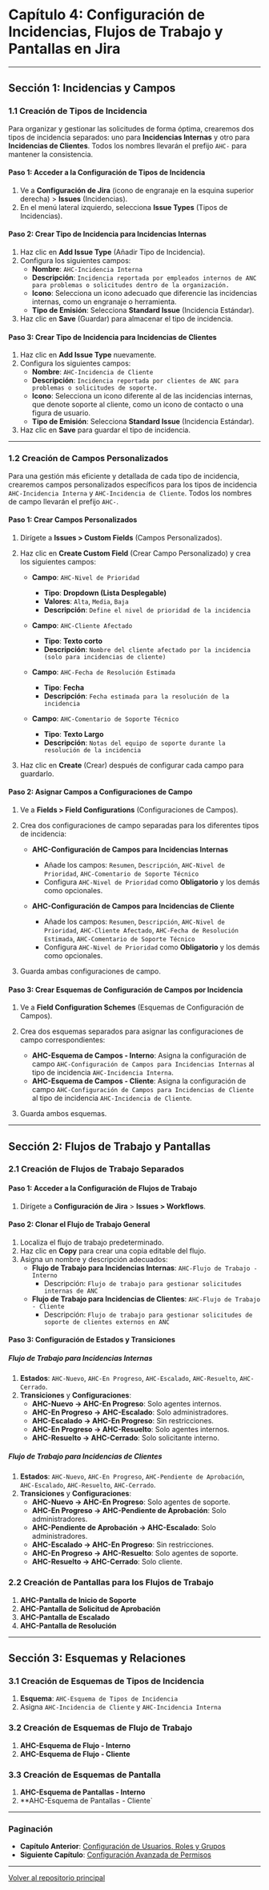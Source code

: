 # Capítulo 4: Configuración de Incidencias, Flujos de Trabajo y Pantallas en Jira

---

## Sección 1: Incidencias y Campos

### 1.1 Creación de Tipos de Incidencia

Para organizar y gestionar las solicitudes de forma óptima, crearemos dos tipos de incidencia separados: uno para **Incidencias Internas** y otro para **Incidencias de Clientes**. Todos los nombres llevarán el prefijo `AHC-` para mantener la consistencia.

#### Paso 1: Acceder a la Configuración de Tipos de Incidencia

1. Ve a **Configuración de Jira** (icono de engranaje en la esquina superior derecha) > **Issues** (Incidencias).
2. En el menú lateral izquierdo, selecciona **Issue Types** (Tipos de Incidencias).

#### Paso 2: Crear Tipo de Incidencia para Incidencias Internas

1. Haz clic en **Add Issue Type** (Añadir Tipo de Incidencia).
2. Configura los siguientes campos:
   - **Nombre**: `AHC-Incidencia Interna`
   - **Descripción**: `Incidencia reportada por empleados internos de ANC para problemas o solicitudes dentro de la organización.`
   - **Icono**: Selecciona un icono adecuado que diferencie las incidencias internas, como un engranaje o herramienta.
   - **Tipo de Emisión**: Selecciona **Standard Issue** (Incidencia Estándar).
3. Haz clic en **Save** (Guardar) para almacenar el tipo de incidencia.

#### Paso 3: Crear Tipo de Incidencia para Incidencias de Clientes

1. Haz clic en **Add Issue Type** nuevamente.
2. Configura los siguientes campos:
   - **Nombre**: `AHC-Incidencia de Cliente`
   - **Descripción**: `Incidencia reportada por clientes de ANC para problemas o solicitudes de soporte.`
   - **Icono**: Selecciona un icono diferente al de las incidencias internas, que denote soporte al cliente, como un icono de contacto o una figura de usuario.
   - **Tipo de Emisión**: Selecciona **Standard Issue** (Incidencia Estándar).
3. Haz clic en **Save** para guardar el tipo de incidencia.

---

### 1.2 Creación de Campos Personalizados

Para una gestión más eficiente y detallada de cada tipo de incidencia, crearemos campos personalizados específicos para los tipos de incidencia `AHC-Incidencia Interna` y `AHC-Incidencia de Cliente`. Todos los nombres de campo llevarán el prefijo `AHC-`.

#### Paso 1: Crear Campos Personalizados

1. Dirígete a **Issues > Custom Fields** (Campos Personalizados).
2. Haz clic en **Create Custom Field** (Crear Campo Personalizado) y crea los siguientes campos:

   - **Campo**: `AHC-Nivel de Prioridad`
     - **Tipo**: **Dropdown (Lista Desplegable)**
     - **Valores**: `Alta`, `Media`, `Baja`
     - **Descripción**: `Define el nivel de prioridad de la incidencia`
   
   - **Campo**: `AHC-Cliente Afectado`
     - **Tipo**: **Texto corto**
     - **Descripción**: `Nombre del cliente afectado por la incidencia (solo para incidencias de cliente)`
   
   - **Campo**: `AHC-Fecha de Resolución Estimada`
     - **Tipo**: **Fecha**
     - **Descripción**: `Fecha estimada para la resolución de la incidencia`
   
   - **Campo**: `AHC-Comentario de Soporte Técnico`
     - **Tipo**: **Texto Largo**
     - **Descripción**: `Notas del equipo de soporte durante la resolución de la incidencia`

3. Haz clic en **Create** (Crear) después de configurar cada campo para guardarlo.

#### Paso 2: Asignar Campos a Configuraciones de Campo

1. Ve a **Fields > Field Configurations** (Configuraciones de Campos).
2. Crea dos configuraciones de campo separadas para los diferentes tipos de incidencia:

   - **AHC-Configuración de Campos para Incidencias Internas**
     - Añade los campos: `Resumen`, `Descripción`, `AHC-Nivel de Prioridad`, `AHC-Comentario de Soporte Técnico`
     - Configura `AHC-Nivel de Prioridad` como **Obligatorio** y los demás como opcionales.
   
   - **AHC-Configuración de Campos para Incidencias de Cliente**
     - Añade los campos: `Resumen`, `Descripción`, `AHC-Nivel de Prioridad`, `AHC-Cliente Afectado`, `AHC-Fecha de Resolución Estimada`, `AHC-Comentario de Soporte Técnico`
     - Configura `AHC-Nivel de Prioridad` como **Obligatorio** y los demás como opcionales.

3. Guarda ambas configuraciones de campo.

#### Paso 3: Crear Esquemas de Configuración de Campos por Incidencia

1. Ve a **Field Configuration Schemes** (Esquemas de Configuración de Campos).
2. Crea dos esquemas separados para asignar las configuraciones de campo correspondientes:

   - **AHC-Esquema de Campos - Interno**: Asigna la configuración de campo `AHC-Configuración de Campos para Incidencias Internas` al tipo de incidencia `AHC-Incidencia Interna`.
   - **AHC-Esquema de Campos - Cliente**: Asigna la configuración de campo `AHC-Configuración de Campos para Incidencias de Cliente` al tipo de incidencia `AHC-Incidencia de Cliente`.

3. Guarda ambos esquemas.

---

## Sección 2: Flujos de Trabajo y Pantallas

### 2.1 Creación de Flujos de Trabajo Separados

#### Paso 1: Acceder a la Configuración de Flujos de Trabajo

1. Dirígete a **Configuración de Jira** > **Issues > Workflows**.

#### Paso 2: Clonar el Flujo de Trabajo General

1. Localiza el flujo de trabajo predeterminado.
2. Haz clic en **Copy** para crear una copia editable del flujo.
3. Asigna un nombre y descripción adecuados:
   - **Flujo de Trabajo para Incidencias Internas**: `AHC-Flujo de Trabajo - Interno`
     - Descripción: `Flujo de trabajo para gestionar solicitudes internas de ANC`
   - **Flujo de Trabajo para Incidencias de Clientes**: `AHC-Flujo de Trabajo - Cliente`
     - Descripción: `Flujo de trabajo para gestionar solicitudes de soporte de clientes externos en ANC`

#### Paso 3: Configuración de Estados y Transiciones

##### Flujo de Trabajo para Incidencias Internas

1. **Estados**: `AHC-Nuevo`, `AHC-En Progreso`, `AHC-Escalado`, `AHC-Resuelto`, `AHC-Cerrado`.
2. **Transiciones** y **Configuraciones**:
   - **AHC-Nuevo → AHC-En Progreso**: Solo agentes internos.
   - **AHC-En Progreso → AHC-Escalado**: Solo administradores.
   - **AHC-Escalado → AHC-En Progreso**: Sin restricciones.
   - **AHC-En Progreso → AHC-Resuelto**: Solo agentes internos.
   - **AHC-Resuelto → AHC-Cerrado**: Solo solicitante interno.

##### Flujo de Trabajo para Incidencias de Clientes

1. **Estados**: `AHC-Nuevo`, `AHC-En Progreso`, `AHC-Pendiente de Aprobación`, `AHC-Escalado`, `AHC-Resuelto`, `AHC-Cerrado`.
2. **Transiciones** y **Configuraciones**:
   - **AHC-Nuevo → AHC-En Progreso**: Solo agentes de soporte.
   - **AHC-En Progreso → AHC-Pendiente de Aprobación**: Solo administradores.
   - **AHC-Pendiente de Aprobación → AHC-Escalado**: Solo administradores.
   - **AHC-Escalado → AHC-En Progreso**: Sin restricciones.
   - **AHC-En Progreso → AHC-Resuelto**: Solo agentes de soporte.
   - **AHC-Resuelto → AHC-Cerrado**: Solo cliente.

### 2.2 Creación de Pantallas para los Flujos de Trabajo

1. **AHC-Pantalla de Inicio de Soporte**
2. **AHC-Pantalla de Solicitud de Aprobación**
3. **AHC-Pantalla de Escalado**
4. **AHC-Pantalla de Resolución**

---

## Sección 3: Esquemas y Relaciones

### 3.1 Creación de Esquemas de Tipos de Incidencia

1. **Esquema**: `AHC-Esquema de Tipos de Incidencia`
2. Asigna `AHC-Incidencia de Cliente` y `AHC-Incidencia Interna`

### 3.2 Creación de Esquemas de Flujo de Trabajo

1. **AHC-Esquema de Flujo - Interno**
2. **AHC-Esquema de Flujo - Cliente**

### 3.3 Creación de Esquemas de Pantalla

1. **AHC-Esquema de Pantallas - Interno**
2. **AHC-Esquema de Pantallas - Cliente`

---

### Paginación

- **Capítulo Anterior**: [Configuración de Usuarios, Roles y Grupos](03_ANC_Help_Center_Capitulo_3.md)
- **Siguiente Capítulo**: [Configuración Avanzada de Permisos](05_ANC_Help_Center_Capitulo_5.md)

---

[Volver al repositorio principal](https://carloslhg.github.io/repositorio)

